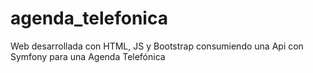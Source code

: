 # agenda_telefonica
Web desarrollada con HTML, JS y Bootstrap consumiendo una Api con Symfony para una Agenda Telefónica
